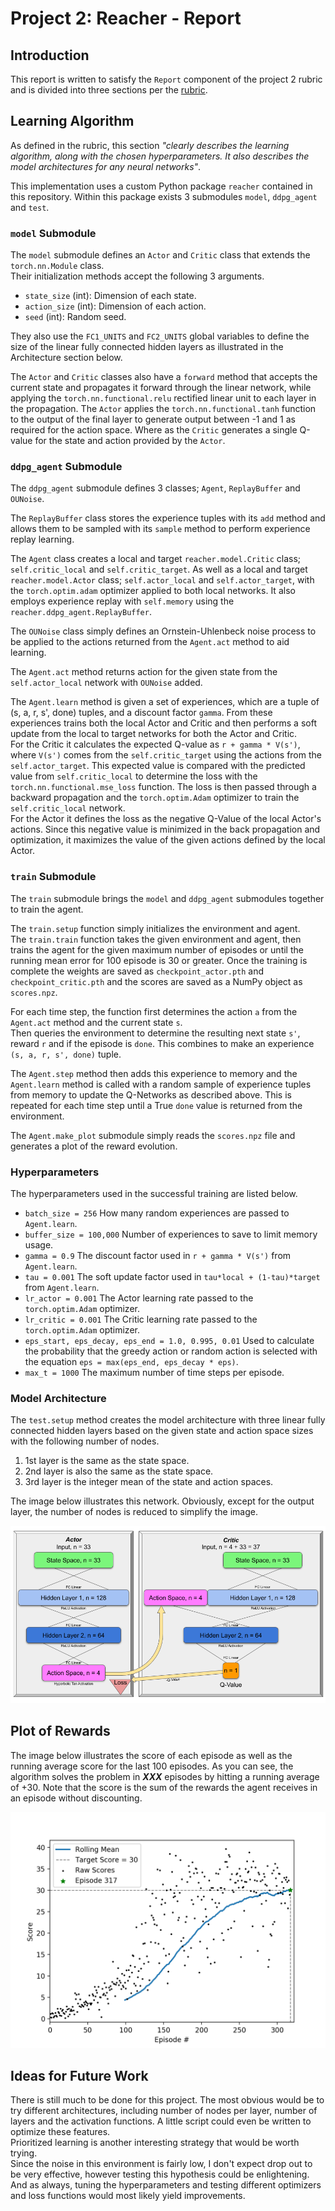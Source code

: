 # Project 2: Reacher - Report

## Introduction
This report is written to satisfy the `Report` component of the project 2 rubric and is divided into three sections per 
the [rubric](https://review.udacity.com/#!/rubrics/1890/view).

## Learning Algorithm  
As defined in the rubric, this section _"clearly describes the learning algorithm, along with the chosen hyperparameters.
It also describes the model architectures for any neural networks"_.

This implementation uses a custom Python package `reacher` contained in this repository.  Within this package exists 3 
submodules `model`, `ddpg_agent` and `test`.

### `model` Submodule
The `model` submodule  defines an `Actor` and `Critic` class that extends the `torch.nn.Module` class.  
Their initialization methods accept the following 3 arguments.  
- `state_size` (int): Dimension of each state.  
- `action_size` (int): Dimension of each action.  
- `seed` (int): Random seed.  

They also use the `FC1_UNITS` and `FC2_UNITS` global variables to define the size of the linear fully connected hidden 
layers as illustrated in the Architecture section below.  

The `Actor` and `Critic` classes also have a `forward` method that accepts the current state and propagates it forward 
through the linear network, while applying the `torch.nn.functional.relu` rectified linear unit to each layer in the 
propagation.  The `Actor` applies the `torch.nn.functional.tanh` function to the output of the final layer to generate 
output between -1 and 1 as required for the action space.  Where as the `Critic` generates a single Q-value for the 
state and action provided by the `Actor`.

### `ddpg_agent` Submodule
The `ddpg_agent` submodule defines 3 classes; `Agent`, `ReplayBuffer` and `OUNoise`.  

The `ReplayBuffer` class stores the experience tuples with its `add` method and allows them to be sampled with its 
`sample` method to perform experience replay learning.  

The `Agent` class creates a local and target `reacher.model.Critic` class; `self.critic_local` and `self.critic_target`. 
As well as a local and target `reacher.model.Actor` class; `self.actor_local` and `self.actor_target`, with the 
`torch.optim.adam` optimizer applied to both local networks.  It also employs experience replay with `self.memory` using 
the `reacher.ddpg_agent.ReplayBuffer`.  

The `OUNoise` class simply defines an Ornstein-Uhlenbeck noise process to be applied to the actions returned from the 
`Agent.act` method to aid learning.

The `Agent.act` method returns action for the given state from the `self.actor_local` network with `OUNoise` added.

The `Agent.learn` method is given a set of experiences, which are a tuple of (s, a, r, s', done) tuples, and a discount 
factor `gamma`.  From these experiences trains both the local Actor and Critic and then performs a soft update from the 
local to target networks for both the Actor and Critic.   
For the Critic it calculates the expected Q-value as `r + gamma * V(s')`, where `V(s')` comes from the 
`self.critic_target` using the actions from the `self.actor_target`.  This expected value is compared with the predicted 
value from `self.critic_local` to determine the loss with the `torch.nn.functional.mse_loss` function.  The loss is then 
passed through a backward propagation and the `torch.optim.Adam` optimizer to train the `self.critic_local` network.   
For the Actor it defines the loss as the negative Q-Value of the local Actor's actions.  Since this negative value is 
minimized in the back propagation and optimization, it maximizes the value of the given actions defined by the local 
Actor.        

### `train` Submodule
The `train` submodule brings the `model` and `ddpg_agent` submodules together to train the agent.  

The `train.setup` function simply initializes the environment and agent.  
The `train.train` function takes the given environment and agent, then trains the agent for the given maximum number of 
episodes or until the running mean error for 100 episode is 30 or greater.  Once the training is complete the weights 
are saved as `checkpoint_actor.pth` and `checkpoint_critic.pth` and the scores are saved as a NumPy object as 
`scores.npz`.

For each time step, the function first determines the action `a` from the `Agent.act` method and the current state `s`.  
Then queries the environment to determine the resulting next state `s'`, reward `r` and if the episode is `done`.  This 
combines to make an experience `(s, a, r, s', done)` tuple.  

The `Agent.step` method then adds this experience to memory and the `Agent.learn` method is called with a random sample 
of experience tuples from memory to update the Q-Networks as described above.  This is repeated for each time step until 
a True `done` value is returned from the environment.  

The `Agent.make_plot` submodule simply reads the `scores.npz` file and generates a plot of the reward evolution.  

### Hyperparameters
The hyperparameters used in the successful training are listed below.
- `batch_size = 256` How many random experiences are passed to `Agent.learn`.
- `buffer_size = 100,000` Number of experiences to save to limit memory usage.
- `gamma = 0.9` The discount factor used in `r + gamma * V(s')` from `Agent.learn`.
- `tau = 0.001` The soft update factor used in `tau*local + (1-tau)*target` from `Agent.learn`.
- `lr_actor = 0.001` The Actor learning rate passed to the `torch.optim.Adam` optimizer.
- `lr_critic = 0.001` The Critic learning rate passed to the `torch.optim.Adam` optimizer.
- `eps_start, eps_decay, eps_end = 1.0, 0.995, 0.01` Used to calculate the probability that the greedy action or random action is selected with the equation `eps = max(eps_end, eps_decay * eps)`.
- `max_t = 1000` The maximum number of time steps per episode.  

### Model Architecture
The `test.setup` method creates the model architecture with three linear fully connected hidden layers based on the given state and action space sizes with the following number of nodes.  
1. 1st layer is the same as the state space.  
2. 2nd layer is also the same as the state space.  
3. 3rd layer is the integer mean of the state and action spaces.  

The image below illustrates this network.  Obviously, except for the output layer, the number of nodes is reduced to simplify the image.  

![network](network.png)

## Plot of Rewards  
The image below illustrates the score of each episode as well as the running average score for the last 100 episodes.
As you can see, the algorithm solves the problem in **_XXX_** episodes by hitting a running average of +30.  Note that
the score is the sum of the rewards the agent receives in an episode without discounting.

![Scores](scores.png)

## Ideas for Future Work
There is still much to be done for this project.  The most obvious would be to try different architectures, including number of nodes per layer, number of layers and the activation functions.  A little script could even be written to optimize these features.  
Prioritized learning is another interesting strategy that would be worth trying.  
Since the noise in this environment is fairly low, I don't expect drop out to be very effective, however testing this hypothesis could be enlightening.
And as always, tuning the hyperparameters and testing different optimizers and loss functions would most likely yield improvements.
